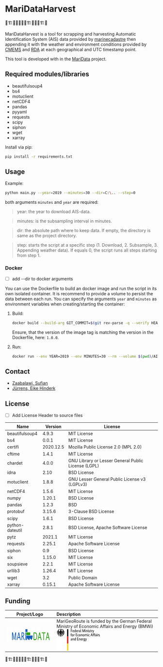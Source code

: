 # MariDataHarvest

🚧🏗🚧👷🚧👷🚧🏗🚧👷🚧🏗🚧

MariDataHarvest is a tool for scrapping and harvesting Automatic Identification System (AIS) data provided by [marinecadastre](https://marinecadastre.gov/AIS/) 
then appending it with the weather and environment conditions provided by [CMEMS](https://nrt.cmems-du.eu) and [RDA](rda.ucar.edu) at each geographical and UTC timestamp point.

This tool is developed with in the [MariData](https://www.maridata.org) project.


## Required modules/libraries

- beautifulsoup4
- bs4
- motuclient
- netCDF4
- pandas
- pyyaml
- requests
- scipy
- siphon
- wget
- xarray

Install via pip:

```sh
pip install -r requirements.txt
```

## Usage

Example:
```sh
python main.py --year=2019 --minutes=30 --dir=C:\.. --step=0
```
both arguments `minutes` and `year` are required:

>year: the year to download AIS-data.

>minutes: is the subsampling interval in minutes.

>dir: the absolute path where to keep data. If empty, the directory is same as the project directory. 

>step: starts the script at a specific step (1. Download, 2. Subsample, 3. Appending weather data). If equals 0, the script runs all steps starting from step 1. 



### Docker
- [ ] add --dir to docker arguments

You can use the Dockerfile to build an docker image and run the script in its own isolated container. It is recommend to provide a volume to persist the data between each run. You can specify the arguments `year` and `minutes` as environment variables when creating/starting the container:

1. Build:

   ```sh
   docker build --build-arg GIT_COMMIT=$(git rev-parse -q --verify HEAD) --build-arg BUILD_DATE=$(date -u +"%Y-%m-%dT%H:%M:%SZ") -t 52north/mari-data_harvester:1.0.0 .
   ```

   Ensure, that the version of the image tag is matching the version in the Dockerfile, here: `1.0.0`.

1. Run:

   ```sh
   docker run --env YEAR=2019 --env MINUTES=30 --rm --volume $(pwd)/AIS-data:/data --name=mari-data_harvester 52north/mari-data_harvester:1.0.0
   ```

## Contact
- [Zaabalawi, Sufian ](https://github.com/SufianZa)
- [Jürrens, Eike Hinderk](https://github.com/EHJ-52n)



## License

- [ ] Add License Header to source files

| Name            | Version   | License                                             |
|-----------------|-----------|-----------------------------------------------------|
| beautifulsoup4  | 4.9.3     | MIT License                                         |
| bs4             | 0.0.1     | MIT License                                         |
| certifi         | 2020.12.5 | Mozilla Public License 2.0 (MPL 2.0)                |
| cftime          | 1.4.1     | MIT License                                         |
| chardet         | 4.0.0     | GNU Library or Lesser General Public License (LGPL) |
| idna            | 2.10      | BSD License                                         |
| motuclient      | 1.8.8     | GNU Lesser General Public License v3 (LGPLv3)       |
| netCDF4         | 1.5.6     | MIT License                                         |
| numpy           | 1.20.1    | BSD License                                         |
| pandas          | 1.2.3     | BSD                                                 |
| protobuf        | 3.15.6    | 3-Clause BSD License                                |
| scipy           |  1.6.1    | BSD License                                         |
| python-dateutil | 2.8.1     | BSD License, Apache Software License                |
| pytz            | 2021.1    | MIT License                                         |
| requests        | 2.25.1    | Apache Software License                             |
| siphon          | 0.9       | BSD License                                         |
| six             | 1.15.0    | MIT License                                         |
| soupsieve       | 2.2.1     | MIT License                                         |
| urllib3         | 1.26.4    | MIT License                                         |
| wget            | 3.2       | Public Domain                                       |
| xarray          | 0.15.1    | Apache Software License                             |



## Funding

| Project/Logo | Description |
| :-------------: | :------------- |
| [<img alt="MariData" align="middle" width="267" height="50" src="./img/maridata_logo.png"/>](https://www.maridata.rg/) | MariGeoRoute is funded by the German Federal Ministry of Economic Affairs and Energy (BMWi)[<img alt="BMWi" align="middle" width="144" height="72" src="./img/bmwi_logo_en.png"/>](https://www.bmvi.de/) |

🚧🏗🚧👷🚧👷🚧🏗🚧👷🚧🏗🚧

